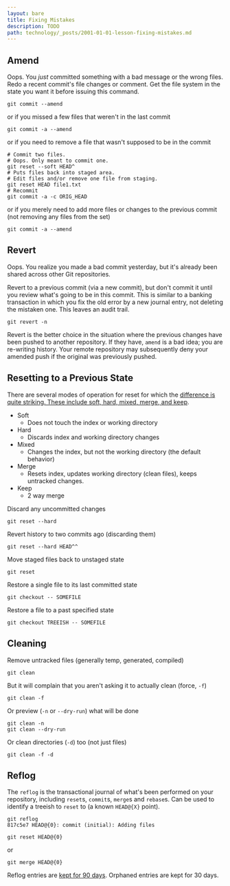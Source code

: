 ```yaml
---
layout: bare
title: Fixing Mistakes
description: TODO
path: technology/_posts/2001-01-01-lesson-fixing-mistakes.md
---
```


## Amend
Oops. You *just* committed something with a bad message or the wrong files. Redo a recent commit's file changes or comment. Get the file system in the state you want it before issuing this command.

    git commit --amend

or if you missed a few files that weren't in the last commit

    git commit -a --amend

or if you need to remove a file that wasn't supposed to be in the commit

    # Commit two files.
    # Oops. Only meant to commit one.
    git reset --soft HEAD^
    # Puts files back into staged area.
    # Edit files and/or remove one file from staging.
    git reset HEAD file1.txt
    # Recommit
    git commit -a -c ORIG_HEAD
    
or if you merely need to add more files or changes to the previous commit (not removing any files from the set)

    git commit -a --amend

## Revert
Oops. You realize you made a bad commit yesterday, but it's already been shared across other Git repositories.

Revert to a previous commit (via a new commit), but don't commit it until you review what's going to be in this commit. This is similar to a banking transaction in which you fix the old error by a new journal entry, not deleting the mistaken one. This leaves an audit trail. 

    git revert -n

Revert is the better choice in the situation where the previous changes have been pushed to another repository. If they have, `amend` is a bad idea; you are re-writing history. Your remote repository may subsequently deny your amended push if the original was previously pushed.

## Resetting to a Previous State
There are several modes of operation for reset for which the [difference is quite striking. These include soft, hard, mixed, merge, and keep](http://www.kernel.org/pub/software/scm/git/docs/git-reset.html).

* Soft
  * Does not touch the index or working directory
* Hard
  * Discards index and working directory changes
* Mixed
  * Changes the index, but not the working directory (the default behavior)
* Merge
  * Resets index, updates working directory (clean files), keeps untracked changes.
* Keep
  * 2 way merge

Discard any uncommitted changes

    git reset --hard
    
Revert history to two commits ago (discarding them)

    git reset --hard HEAD^^

Move staged files back to unstaged state

    git reset

Restore a single file to its last committed state

    git checkout -- SOMEFILE

Restore a file to a past specified state

    git checkout TREEISH -- SOMEFILE



## Cleaning
Remove untracked files (generally temp, generated, compiled)

    git clean
    
But it will complain that you aren't asking it to actually clean (force, `-f`)

    git clean -f
    
Or preview (`-n` or `--dry-run`) what will be done

    git clean -n
    git clean --dry-run

Or clean directories (`-d`) too (not just files)

    git clean -f -d
    
## Reflog
The `reflog` is the transactional journal of what's been performed on your repository, including `reset`s, `commit`s, `merge`s and `rebase`s. Can be used to identify a treeish to `reset` to (a known `HEAD@{X}` point).

    git reflog
    817c5e7 HEAD@{0}: commit (initial): Adding files

    git reset HEAD@{0}

or

    git merge HEAD@{0}

Reflog entries are [kept for 90 days](https://www.kernel.org/pub/software/scm/git/docs/git-reflog.html). Orphaned entries are kept for 30 days.
